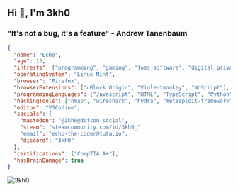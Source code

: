 ## Hi 👋, I'm 3kh0

### "It's not a bug, it's a feature" - Andrew Tanenbaum

```json
{
  "name": "Echo",
  "age": 15,
  "intrests": ["programming", "gaming", "foss software", "digital privacy"],
  "operatingSystem": "Linux Mint",
  "browser": "Firefox",
  "browserExtensions": ["uBlock Origin", "Violentmonkey", "NoScript"],
  "programmingLanguages": ["Javascript", "HTML", "TypeScript", "Python", "CSS"],
  "hackingTools": ["nmap", "wireshark", "hydra", "metasploit-framework", "aircrack-ng", "john", "burpsuite", "wpscan", "traceroute", "hashcat"],
  "editor": "VSCodium",
  "socials": {
    "mastodon": "@3kh0@defcon.social",
    "steam": "steamcommunity.com/id/3kh0_"
    "email": "echo-the-coder@tuta.io",
    "discord": "3kh0"
  },
  "certifications": ["CompTIA A+"],
  "hasBrainDamage": true
}
```
<img src="https://komarev.com/ghpvc/?username=3kh0&style=flat" alt="3kh0" />
